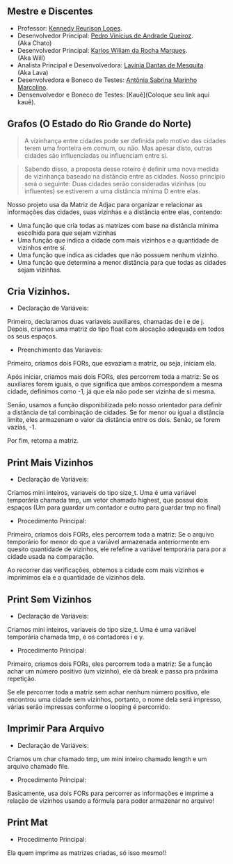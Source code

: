 ## Mestre e Discentes

- Professor: [Kennedy Reurison Lopes](https://github.com/kennedyufersa).<br />
- Desenvolvedor Principal: [Pedro Vinícius de Andrade Queiroz](https://github.com/CaraChaato).<br /> (Aka Chato)
- Desenvolvedor Principal: [Karlos Wiliam da Rocha Marques](https://github.com/AtakyRevolts).<br /> (Aka Will)
- Analista Principal e Desenvolvedora: [Lavínia Dantas de Mesquita](https://github.com/LilPuppet).<br /> (Aka Lava)
- Desenvolvedora e Boneco de Testes: [Antônia Sabrina Marinho Marcolino](https://github.com/httpsk1b0).<br />
- Densenvolvedor e Boneco de Testes: [Kauê](Coloque seu link aqui kauê).<br />


## Grafos (O Estado do Rio Grande do Norte)
>A vizinhança entre cidades pode ser definida pelo motivo das cidades terem uma fronteira
em comum, ou não. Mas apesar disto, outras cidades são influenciadas ou influenciam entre si.

>Sabendo disso, a proposta desse roteiro é definir uma nova medida de vizinhança baseado
na distância entre as cidades. Nosso princípio será o seguinte: Duas cidades serão consideradas vizinhas (ou influentes) se estiverem a uma distância mínima D entre elas.

Nosso projeto usa da Matriz de Adjac para organizar e relacionar as informações das cidades, suas vizinhas e a distância entre elas, contendo:
- Uma função que cria todas as matrizes com base na distância mínima escolhida para que sejam vizinhas
- Uma função que indica a cidade com mais vizinhos e a quantidade de vizinhos entre sí.
- Uma função que indica as cidades que não possuem nenhum vizinho.
- Uma função que determina a menor distância para que todas as cidades sejam vizinhas.

## Cria Vizinhos.
- Declaração de Variáveis:

Primeiro, declaramos duas variaveis auxiliares, chamadas de i e de j. Depois, criamos uma matriz do tipo float com alocação adequada em todos os seus espaços.

- Preenchimento das Variaveis:

Primeiro, criamos dois FORs, que esvaziam a matriz, ou seja, iniciam ela. 

Após iniciar, criamos mais dois FORs, eles percorrem toda a matriz: Se os auxiliares forem iguais, o que significa que ambos correspondem a mesma cidade, definimos como -1, já que ela não pode ser vizinha de si mesma. 

Senão, usamos a função disponibilizada pelo nosso orientador para definir a distância de tal combinação de cidades. Se for menor ou igual a distância limite, eles armazenam o valor da distância entre os dois. Senão, se forem vazias, -1.

Por fim, retorna a matriz.

## Print Mais Vizinhos
- Declaração de Variáveis:

Criamos mini inteiros, variaveis do tipo size_t. Uma é uma variável temporária chamada tmp, um vetor chamado highest, que possui dois espaços (Um para guardar um contador e outro para guardar tmp no final)

- Procedimento Principal:

Primeiro, criamos dois FORs, eles percorrem toda a matriz: Se o arquivo temporário for menor do que a variável armazenada anteriormente em quesito quantidade de vizinhos, ele refefine a variável temporária para por a cidade usada na comparação.

Ao recorrer das verificações, obtemos a cidade com mais vizinhos e imprimimos ela e a quantidade de vizinhos dela.

## Print Sem Vizinhos
- Declaração de Variáveis:

Criamos mini inteiros, variaveis do tipo size_t. Uma é uma variável temporária chamada tmp, e os contadores i e y.

- Procedimento Principal:

Primeiro, criamos dois FORs, eles percorrem toda a matriz: Se a função achar um número positivo (um vizinho), ele dá break e passa pra próxima repetição.

Se ele percorrer toda a matriz sem achar nenhum número positivo, ele encontrou uma cidade sem vizinhos, portanto, o nome dela será impresso, várias serão impressas conforme o looping é percorrido.

## Imprimir Para Arquivo
- Declaração de Variáveis:

Criamos um char chamado tmp, um mini inteiro chamado length e um arquivo chamado file.

- Procedimento Principal:

Basicamente, usa dois FORs para percorrer as informações e imprime a relação de vizinhos usando a fórmula para poder armazenar no arquivo!

## Print Mat

- Procedimento Principal:

Ela quem imprime as matrizes criadas, só isso mesmo!!




